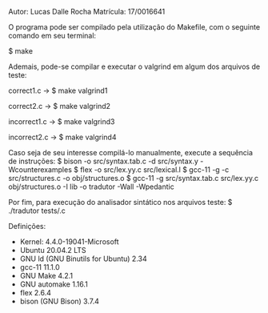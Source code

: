 Autor: Lucas Dalle Rocha
Matrícula: 17/0016641

O programa pode ser compilado pela utilização do Makefile, 
com o seguinte comando em seu terminal: 

$ make

Ademais, pode-se compilar e executar o valgrind em algum dos arquivos de
teste:

correct1.c -> $ make valgrind1

correct2.c -> $ make valgrind2

incorrect1.c -> $ make valgrind3

incorrect2.c -> $ make valgrind4

Caso seja de seu interesse compilá-lo manualmente, execute a sequência de instruções:
	$ bison -o src/syntax.tab.c -d src/syntax.y -Wcounterexamples
	$ flex -o src/lex.yy.c src/lexical.l
	$ gcc-11 -g -c src/structures.c -o obj/structures.o
	$ gcc-11 -g src/syntax.tab.c src/lex.yy.c obj/structures.o -I lib -o tradutor -Wall -Wpedantic

Por fim, para execução do analisador sintático nos arquivos teste:
$ ./tradutor tests/<file>.c

Definições:

* Kernel: 4.4.0-19041-Microsoft <WSL Terminal>
* Ubuntu 20.04.2 LTS
* GNU ld (GNU Binutils for Ubuntu) 2.34
* gcc-11 11.1.0
* GNU Make 4.2.1
* GNU automake 1.16.1
* flex 2.6.4
* bison (GNU Bison) 3.7.4
